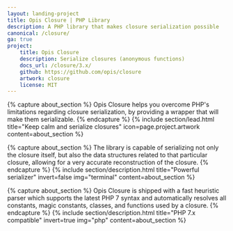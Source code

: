 ```yaml
---
layout: landing-project
title: Opis Closure | PHP Library
description: A PHP library that makes closure serialization possible
canonical: /closure/
ga: true
project:
    title: Opis Closure
    description: Serialize closures (anonymous functions)
    docs_url: /closure/3.x/
    github: https://github.com/opis/closure
    artwork: closure
    license: MIT
---
```

{% capture about_section %}
Opis Closure helps you overcome PHP's limitations regarding closure serialization,
by providing a wrapper that will make them serializable.
{% endcapture %}
{% include section/lead.html
title="Keep calm and serialize closures"
icon=page.project.artwork
content=about_section %}

{% capture about_section %}
The library is capable of serializing not only the closure itself, but also the data structures related to that
particular closure, allowing for a very accurate reconstruction of the closure.
{% endcapture %}
{% include section/description.html
title="Powerful serializer"
invert=false
img="terminal"
content=about_section %}

{% capture about_section %}
Opis Closure is shipped with a fast heuristic parser which supports the latest PHP 7 syntax and automatically
resolves all constants, magic constants, classes, and functions used by a closure.
{% endcapture %}
{% include section/description.html
title="PHP 7.x compatible"
invert=true
img="php"
content=about_section %}